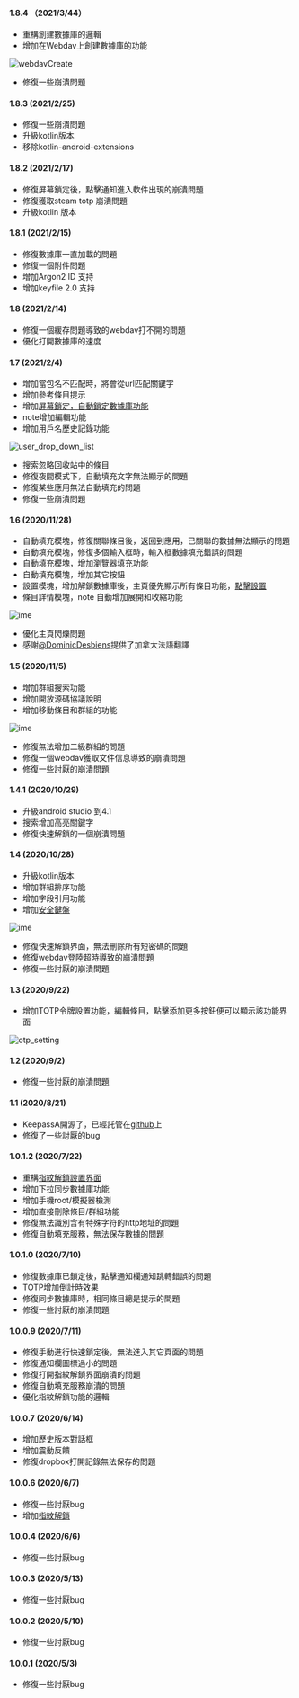 #### 1.8.4 （2021/3/44）
- 重構創建數據庫的邏輯
- 增加在Webdav上創建數據庫的功能

![webdavCreate](https://raw.githubusercontent.com/AriaLyy/KeepassA/master/img/webdavCreate.png)
- 修復一些崩潰問題

#### 1.8.3 (2021/2/25)
- 修復一些崩潰問題
- 升級kotlin版本
- 移除kotlin-android-extensions

#### 1.8.2 (2021/2/17)
- 修復屏幕鎖定後，點擊通知進入軟件出現的崩潰問題
- 修復獲取steam totp 崩潰問題
- 升級kotlin 版本

#### 1.8.1 (2021/2/15)
- 修復數據庫一直加載的問題
- 修復一個附件問題
- 增加Argon2 ID 支持
- 增加keyfile 2.0 支持

#### 1.8 (2021/2/14)
- 修復一個緩存問題導致的webdav打不開的問題
- 優化打開數據庫的速度

#### 1.7 (2021/2/4)
- 增加當包名不匹配時，將會從url匹配關鍵字
- 增加參考條目提示
- 增加[屏幕鎖定，自動鎖定數據庫功能](route://keepassA.com/kpa?activity=SettingActivity&type=app)
- note增加編輯功能
- 增加用戶名歷史記錄功能

![user_drop_down_list](https://raw.githubusercontent.com/AriaLyy/KeepassA/master/img/userDropdownList.png)
- 搜索忽略回收站中的條目
- 修復夜間模式下，自動填充文字無法顯示的問題
- 修復某些應用無法自動填充的問題
- 修復一些崩潰問題

#### 1.6 (2020/11/28)
- 自動填充模塊，修復關聯條目後，返回到應用，已關聯的數據無法顯示的問題
- 自動填充模塊，修復多個輸入框時，輸入框數據填充錯誤的問題
- 自動填充模塊，增加瀏覽器填充功能
- 自動填充模塊，增加其它按鈕
- 設置模塊，增加解鎖數據庫後，主頁優先顯示所有條目功能，[點擊設置](route://keepassA.com/kpa?activity=SettingActivity&type=db)
- 條目詳情模塊，note 自動增加展開和收縮功能

![ime](https://raw.githubusercontent.com/AriaLyy/KeepassA/master/img/noteExpand.png)
- 優化主頁閃爍問題
- 感謝[@DominicDesbiens](https://github.com/DominicDesbiens)提供了加拿大法語翻譯

#### 1.5 (2020/11/5)
- 增加群組搜索功能
- 增加開放源碼協議說明
- 增加移動條目和群組的功能

![ime](https://raw.githubusercontent.com/AriaLyy/KeepassA/master/img/moveData.png)
- 修復無法增加二級群組的問題
- 修復一個webdav獲取文件信息導致的崩潰問題
- 修復一些討厭的崩潰問題

#### 1.4.1 (2020/10/29)
- 升級android studio 到4.1
- 搜索增加高亮關鍵字
- 修復快速解鎖的一個崩潰問題

#### 1.4 (2020/10/28)
- 升級kotlin版本
- 增加群組排序功能
- 增加字段引用功能
- 增加[安全鍵盤](route://keepassA.com/kpa?activity=ime)

![ime](https://raw.githubusercontent.com/AriaLyy/KeepassA/master/img/ime.png)
- 修復快速解鎖界面，無法刪除所有短密碼的問題
- 修復webdav登陸超時導致的崩潰問題
- 修復一些討厭的崩潰問題

#### 1.3 (2020/9/22)
- 增加TOTP令牌設置功能，編輯條目，點擊添加更多按鈕便可以顯示該功能界面

![otp_setting](https://raw.githubusercontent.com/AriaLyy/KeepassA/master/img/otpsetting.png)

#### 1.2 (2020/9/2)
- 修復一些討厭的崩潰問題

#### 1.1 (2020/8/21)
- KeepassA開源了，已經託管在[github](https://github.com/AriaLyy/KeepassA)上
- 修復了一些討厭的bug

#### 1.0.1.2 (2020/7/22)
- 重構[指紋解鎖設置界面](route://keepassA.com/kpa?activity=FingerprintActivity)
- 增加下拉同步數據庫功能
- 增加手機root/模擬器檢測
- 增加直接刪除條目/群組功能
- 修復無法識別含有特殊字符的http地址的問題
- 修復自動填充服務，無法保存數據的問題

#### 1.0.1.0 (2020/7/10)
- 修復數據庫已鎖定後，點擊通知欄通知跳轉錯誤的問題
- TOTP增加倒計時效果
- 修復同步數據庫時，相同條目總是提示的問題
- 修復一些討厭的崩潰問題

#### 1.0.0.9 (2020/7/11)
- 修復手動進行快速鎖定後，無法進入其它頁面的問題
- 修復通知欄圖標過小的問題
- 修復打開指紋解鎖界面崩潰的問題
- 修復自動填充服務崩潰的問題
- 優化指紋解鎖功能的邏輯

#### 1.0.0.7 (2020/6/14)
- 增加歷史版本對話框
- 增加震動反饋
- 修復dropbox打開記錄無法保存的問題

#### 1.0.0.6 (2020/6/7)
- 修復一些討厭bug
- 增加[指紋解鎖](route://keepassA.com/kpa?activity=FingerprintActivity)

#### 1.0.0.4 (2020/6/6)
- 修復一些討厭bug

#### 1.0.0.3 (2020/5/13)
- 修復一些討厭bug

#### 1.0.0.2 (2020/5/10)
- 修復一些討厭bug

#### 1.0.0.1 (2020/5/3)
- 修復一些討厭bug
